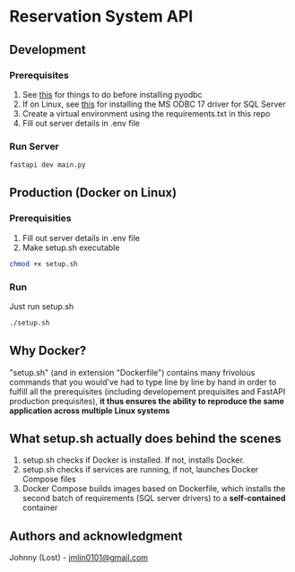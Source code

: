 # Reservation System API

## Development
### Prerequisites

1. See [this](https://github.com/mkleehammer/pyodbc/wiki/Install) for things to do before installing pyodbc
2. If on Linux, see [this](https://learn.microsoft.com/en-us/sql/connect/odbc/linux-mac/installing-the-microsoft-odbc-driver-for-sql-server?view=sql-server-ver16&tabs=ubuntu18-install%2Cdebian17-install%2Cdebian8-install%2Credhat7-13-install%2Crhel7-offline#17) for installing the MS ODBC 17 driver for SQL Server 
3. Create a virtual environment using the requirements.txt in this repo
4. Fill out server details in .env file


### Run Server
```bash
fastapi dev main.py
```

## Production (Docker on Linux)
### Prerequisities
1. Fill out server details in .env file
2. Make setup.sh executable
```bash
chmod +x setup.sh
```
### Run
Just run setup.sh
```bash
./setup.sh
```
## Why Docker?
"setup.sh" (and in extension "Dockerfile") contains many frivolous commands that you would've had to type line by line by hand in order to fulfill all the prerequisites (including developement prequisites and FastAPI production prequisites), **it thus ensures the ability to reproduce the same application across multiple Linux systems**

## What setup.sh actually does behind the scenes
1. setup.sh checks if Docker is installed. If not, installs Docker.
2. setup.sh checks if services are running, if not, launches Docker Compose files
3. Docker Compose builds images based on Dockerfile, which installs the second batch of requirements (SQL server drivers) to a **self-contained** container


## Authors and acknowledgment
Johnny (Lost) - jmlin0101@gmail.com